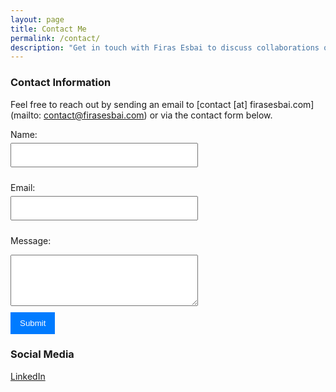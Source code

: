 ```yaml
---
layout: page
title: Contact Me
permalink: /contact/
description: "Get in touch with Firas Esbai to discuss collaborations or inquiries. We are here to connect and help with all your needs."
---
```


<style>
   .success-message {
      background-color: #4CAF50;
      color: white;
      padding: 10px;
      border-radius: 5px;
      display: flex;
      justify-content: space-between;
      align-items: center;
      width: 300px;
      margin-top: 20px;
  }
  .close-button {
      cursor: pointer;
  }
   form {
      width: 300px; 
      margin: 0; 
      margin-bottom: 20px;
   }
   label {
      display: block; 
      margin-bottom: 5px; 
   }
   input[type="text"],
   input[type="email"],
   textarea {
      width: 100%; 
      padding: 10px; 
      margin-bottom: 10px;
   }
   input[type="submit"] {
      background-color: #007bff; 
      color: white;
      padding: 10px 15px;
      border: none;
      cursor: pointer;
}
</style>

### Contact Information ###

Feel free to reach out by sending an email to [contact [at] firasesbai.com](mailto: contact@firasesbai.com) or via the contact form below. 

<iframe 
   name="hidden_iframe" 
   id="hidden_iframe" 
   style="display:none;" 
   onload="if(submitted) showSuccessMessage();"
   >
</iframe>
<form 
   class="form" 
   action="https://docs.google.com/forms/u/0/d/e/1FAIpQLSevosKEIxopA8dI9FrAd87lwl0rF3-k7iHtAPXCvjms1WrGxQ/formResponse" 
   target="hidden_iframe" 
   onsubmit="submitted=true; "
   method="POST"
>
   <label for="name">Name:</label>
   <input type="text" id="name" name="entry.1947952944">

   <label for="email">Email:</label>
   <input type="email" id="email" name="entry.301353795" required>

   <label for="message">Message:</label>
   <textarea id="message" name="entry.64898976" rows="4"></textarea>

   <input type="submit" value="Submit">
</form>

<script>
   var submitted=false;

   function showSuccessMessage() {
      var successMessage = document.createElement('div');
      successMessage.className = 'success-message';

      successMessage.innerHTML = 'Thank you for reaching out! I will get back to you as soon as possible.<span class="close-button" onclick="closeSuccessMessage()">X</span>';

      var form = document.querySelector('.form');
      form.appendChild(successMessage);
  }

   function closeSuccessMessage() {
      location.reload();
   }
</script>

### Social Media ###

[LinkedIn](https://www.linkedin.com/in/firas-esbai/)
